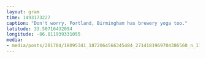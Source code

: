 ```yaml
---
layout: gram
time: 1493173227
caption: "Don't worry, Portland, Birmingham has brewery yoga too."
latitude: 33.50716432094
longitude: -86.811939331055
media:
- media/posts/201704/18095341_1872064566345484_2714181969704386560_n_17857252714137687.jpg
---
```

